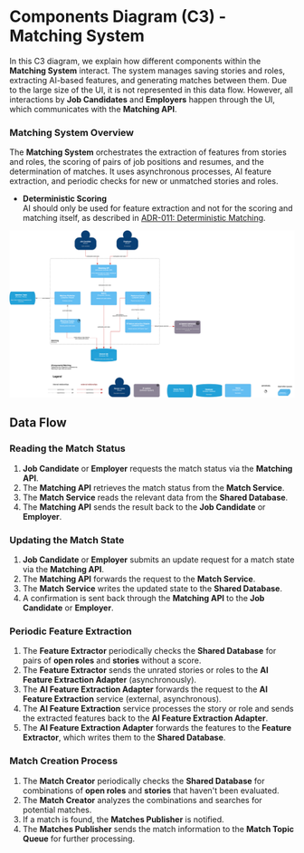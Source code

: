 # Components Diagram (C3) - Matching System

In this C3 diagram, we explain how different components within the **Matching System** interact. 
The system manages saving stories and roles, extracting AI-based features, and generating matches between them. 
Due to the large size of the UI, it is not represented in this data flow. 
However, all interactions by **Job Candidates** and **Employers** happen through the UI, 
which communicates with the **Matching API**.

### Matching System Overview

The **Matching System** orchestrates the extraction of features from stories and roles, the scoring of pairs of job
positions and resumes, and the determination of matches. 
It uses asynchronous processes, AI feature extraction, and periodic checks for new or unmatched stories and roles.

- **Deterministic Scoring**  
  AI should only be used for feature extraction and not for the scoring and matching itself, 
as described in [ADR-011: Deterministic Matching](/ADR/ADR-011-deterministic-matching.md).


![Components Diagram (C3) - Story Processing](../C4/images/C3-components-matching.svg)

## Data Flow

### Reading the Match Status

1. **Job Candidate** or **Employer** requests the match status via the **Matching API**.
2. The **Matching API** retrieves the match status from the **Match Service**.
3. The **Match Service** reads the relevant data from the **Shared Database**.
4. The **Matching API** sends the result back to the **Job Candidate** or **Employer**.

### Updating the Match State

1. **Job Candidate** or **Employer** submits an update request for a match state via the **Matching API**.
2. The **Matching API** forwards the request to the **Match Service**.
3. The **Match Service** writes the updated state to the **Shared Database**.
4. A confirmation is sent back through the **Matching API** to the **Job Candidate** or **Employer**.

### Periodic Feature Extraction

1. The **Feature Extractor** periodically checks the **Shared Database** for pairs of **open roles** and **stories** without a score.
2. The **Feature Extractor** sends the unrated stories or roles to the **AI Feature Extraction Adapter** (asynchronously).
3. The **AI Feature Extraction Adapter** forwards the request to the **AI Feature Extraction** service (external, asynchronous).
4. The **AI Feature Extraction** service processes the story or role and sends the extracted features back to the **AI Feature Extraction Adapter**.
5. The **AI Feature Extraction Adapter** forwards the features to the **Feature Extractor**, which writes them to the **Shared Database**.

### Match Creation Process

1. The **Match Creator** periodically checks the **Shared Database** for combinations of **open roles** and **stories** that haven't been evaluated.
2. The **Match Creator** analyzes the combinations and searches for potential matches.
3. If a match is found, the **Matches Publisher** is notified.
4. The **Matches Publisher** sends the match information to the **Match Topic Queue** for further processing.

